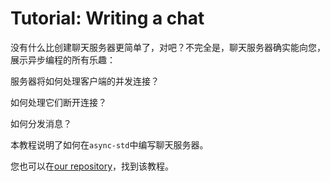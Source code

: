 # Tutorial: Writing a chat

没有什么比创建聊天服务器更简单了，对吧？不完全是，聊天服务器确实能向您，展示异步编程的所有乐趣：

服务器将如何处理客户端的并发连接？

如何处理它们断开连接？

如何分发消息？

本教程说明了如何在`async-std`中编写聊天服务器。

您也可以在[our repository](https://github.com/async-rs/async-std/blob/master/examples/a-chat)，找到该教程。
